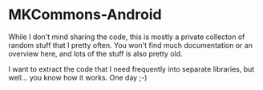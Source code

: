 MKCommons-Android
=================

While I don't mind sharing the code, this is mostly a private collecton of random stuff that I pretty often. You won't find much documentation or an overview here, and lots of the stuff is also pretty old. 

I want to extract the code that I need frequently into separate libraries, but well... you know how it works. One day ;-)
